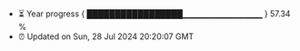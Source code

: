 - ⏳ Year progress { █████████████████▁▁▁▁▁▁▁▁▁▁▁▁▁ } 57.34 %
- ⏰ Updated on Sun, 28 Jul 2024 20:20:07 GMT

